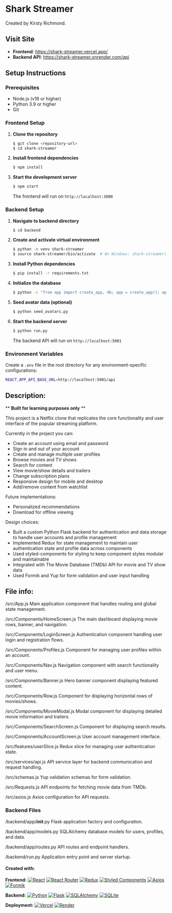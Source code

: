 # Shark Streamer

Created by Kirsty Richmond.

## Visit Site
- **Frontend**: https://shark-streamer.vercel.app/
- **Backend API**: https://shark-streamer.onrender.com/api

## Setup Instructions

### Prerequisites
- Node.js (v16 or higher)
- Python 3.9 or higher
- Git

### Frontend Setup

1. **Clone the repository**
   ```bash
   $ git clone <repository-url>
   $ cd shark-streamer
   ```

2. **Install frontend dependencies**
   ```bash
   $ npm install
   ```

3. **Start the development server**
   ```bash
   $ npm start
   ```
   The frontend will run on `http://localhost:3000`

### Backend Setup

1. **Navigate to backend directory**
   ```bash
   $ cd backend
   ```

2. **Create and activate virtual environment**
   ```bash
   $ python -m venv shark-streamer
   $ source shark-streamer/bin/activate  # On Windows: shark-streamer\Scripts\activate
   ```

3. **Install Python dependencies**
   ```bash
   $ pip install -r requirements.txt
   ```

4. **Initialize the database**
   ```bash
   $ python -c "from app import create_app, db; app = create_app(); app.app_context().push(); db.create_all(); print('Database created!')"
   ```

5. **Seed avatar data (optional)**
   ```bash
   $ python seed_avatars.py
   ```

6. **Start the backend server**
   ```bash
   $ python run.py
   ```
   The backend API will run on `http://localhost:5001`

### Environment Variables

Create a `.env` file in the root directory for any environment-specific configurations:
```bash
REACT_APP_API_BASE_URL=http://localhost:5001/api
```


## Description:

** **Built for learning purposes only** **

This project is a Netflix clone that replicates the core functionality and user interface of the popular streaming platform.

Currently in the project you can:
- Create an account using email and password
- Sign in and out of your account
- Create and manage multiple user profiles
- Browse movies and TV shows
- Search for content
- View movie/show details and trailers
- Change subscription plans
- Responsive design for mobile and desktop
- Add/remove content from watchlist

Future implementations:
- Personalized recommendations
- Download for offline viewing

Design choices:
- Built a custom Python Flask backend for authentication and data storage to handle user accounts and profile management
- Implemented Redux for state management to maintain user authentication state and profile data across components
- Used styled-components for styling to keep component styles modular and maintainable
- Integrated with The Movie Database (TMDb) API for movie and TV show data
- Used Formik and Yup for form validation and user input handling

## File info:

/src/App.js
Main application component that handles routing and global state management.

/src/Components/HomeScreen.js
The main dashboard displaying movie rows, banner, and navigation.

/src/Components/LoginScreen.js
Authentication component handling user login and registration flows.

/src/Components/Profiles.js
Component for managing user profiles within an account.

/src/Components/Nav.js
Navigation component with search functionality and user menu.

/src/Components/Banner.js
Hero banner component displaying featured content.

/src/Components/Row.js
Component for displaying horizontal rows of movies/shows.

/src/Components/MovieModal.js
Modal component for displaying detailed movie information and trailers.

/src/Components/SearchScreen.js
Component for displaying search results.

/src/Components/AccountScreen.js
User account management interface.

/src/features/userSlice.js
Redux slice for managing user authentication state.

/src/services/api.js
API service layer for backend communication and request handling.

/src/schemas.js
Yup validation schemas for form validation.

/src/Requests.js
API endpoints for fetching movie data from TMDb.

/src/axios.js
Axios configuration for API requests.

### Backend Files

/backend/app/__init__.py
Flask application factory and configuration.

/backend/app/models.py
SQLAlchemy database models for users, profiles, and data.

/backend/app/routes.py
API routes and endpoint handlers.

/backend/run.py
Application entry point and server startup.

#### Created with:

**Frontend:**
[![React](https://img.shields.io/badge/React-%2320232a.svg?logo=react&logoColor=%2361DAFB)](#)
[![React Router](https://img.shields.io/badge/React_Router-CA4245?logo=react-router&logoColor=white)](#)
[![Redux](https://img.shields.io/badge/Redux-764ABC?logo=redux&logoColor=fff)](#)
[![Styled Components](https://img.shields.io/badge/styled--components-DB7093?logo=styled-components&logoColor=white)](#)
[![Axios](https://img.shields.io/badge/Axios-5A29E4?logo=axios&logoColor=fff)](#)
[![Formik](https://img.shields.io/badge/Formik-0052CC?logo=formik&logoColor=white)](#)

**Backend:**
[![Python](https://img.shields.io/badge/Python-3776AB?logo=python&logoColor=white)](#)
[![Flask](https://img.shields.io/badge/Flask-000000?logo=flask&logoColor=white)](#)
[![SQLAlchemy](https://img.shields.io/badge/SQLAlchemy-D71F00?logo=sqlalchemy&logoColor=white)](#)
[![SQLite](https://img.shields.io/badge/SQLite-003B57?logo=sqlite&logoColor=white)](#)

**Deployment:**
[![Vercel](https://img.shields.io/badge/Vercel-000000?logo=vercel&logoColor=white)](#)
[![Render](https://img.shields.io/badge/Render-46E3B7?logo=render&logoColor=white)](#)
